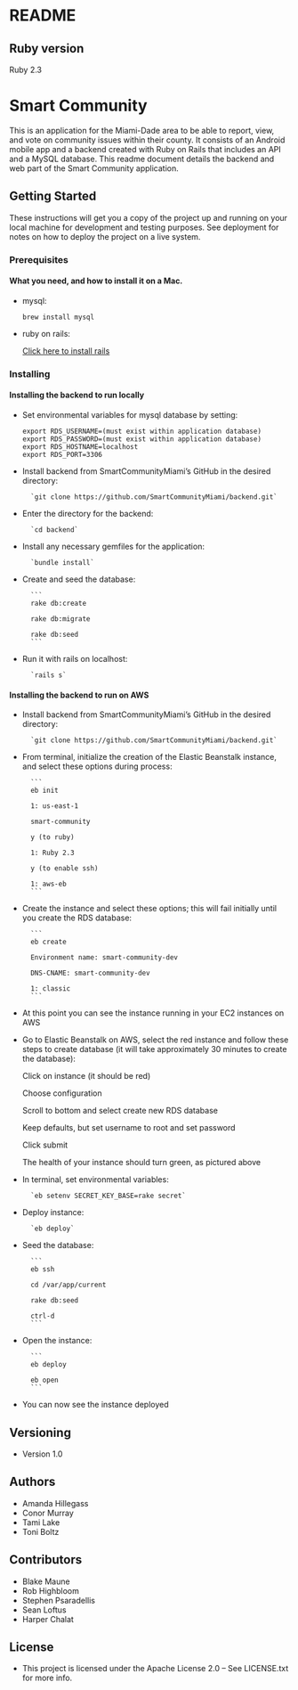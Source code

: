 # README

## Ruby version
 Ruby 2.3

# Smart Community
This is an application for the Miami-Dade area to be able to report, view, and vote on community issues within their county. It consists of an Android mobile app and a backend created with Ruby on Rails that includes an API and a MySQL database. This readme document details the backend and web part of the Smart Community application.

## Getting Started
These instructions will get you a copy of the project up and running on your local machine for development and testing purposes. See deployment for notes on how to deploy the project on a live system.

### Prerequisites
#### What you need, and how to install it on a Mac.

* mysql:

	`brew install mysql`

* ruby on rails:

	[Click here to install rails](http://installrails.com)

### Installing
#### Installing the backend to run locally
* Set environmental variables for mysql database by setting:

	```
    export RDS_USERNAME=(must exist within application database)
    export RDS_PASSWORD=(must exist within application database)
    export RDS_HOSTNAME=localhost
	export RDS_PORT=3306
	```

* Install backend from SmartCommunityMiami’s GitHub in the desired directory:

		`git clone https://github.com/SmartCommunityMiami/backend.git`

* Enter the directory for the backend:

		`cd backend`

* Install any necessary gemfiles for the application:

		`bundle install`
	
* Create and seed the database:

		```
		rake db:create

		rake db:migrate

		rake db:seed
		```

* Run it with rails on localhost:

		`rails s`

#### Installing the backend to run on AWS
* Install backend from SmartCommunityMiami’s GitHub in the desired directory:

		`git clone https://github.com/SmartCommunityMiami/backend.git`

* From terminal, initialize the creation of the Elastic Beanstalk instance, and select these options during process:

		```
		eb init

		1: us-east-1

		smart-community

		y (to ruby)

		1: Ruby 2.3

		y (to enable ssh)

		1: aws-eb
		```

* Create the instance and select these options; this will fail initially until you create the RDS database:

		```
		eb create

		Environment name: smart-community-dev

		DNS-CNAME: smart-community-dev

		1: classic
		```

* At this point you can see the instance running in your EC2 instances on AWS

* Go to Elastic Beanstalk on AWS, select the red instance and follow these steps to create database (it will take approximately 30 minutes to create the database):

	Click on instance (it should be red)

	Choose configuration 

	Scroll to bottom and select create new RDS database

	Keep defaults, but set username to root and set password

    Click submit

	The health of your instance should turn green, as pictured above

* In terminal, set environmental variables:

		`eb setenv SECRET_KEY_BASE=rake secret`

* Deploy instance:

		`eb deploy`

* Seed the database:

		```
		eb ssh

		cd /var/app/current

		rake db:seed

		ctrl-d
		```

* Open the instance:

		```
		eb deploy

		eb open
		```

* You can now see the instance deployed

## Versioning
* Version 1.0

## Authors
* Amanda Hillegass
* Conor Murray
* Tami Lake
* Toni Boltz
	
## Contributors
* Blake Maune
* Rob Highbloom
* Stephen Psaradellis
* Sean Loftus
* Harper Chalat
	
## License
* This project is licensed under the Apache License 2.0 – See LICENSE.txt for more info.

